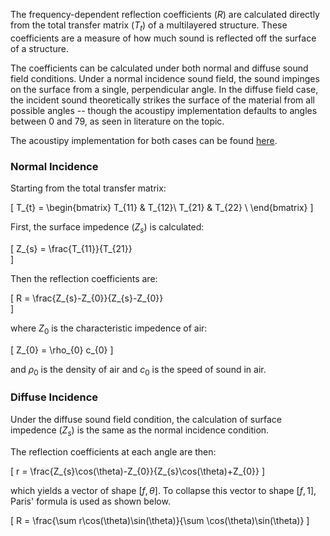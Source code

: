 The frequency-dependent reflection coefficients $(R)$ are calculated directly from the total transfer matrix $(T_{t})$ of a multilayered structure.  These coefficients are a measure of how much sound is reflected off the surface of a structure.

The coefficients can be calculated under both normal and diffuse sound field conditions.  Under a normal incidence sound field, the sound impinges on the surface from a single, perpendicular angle.  In the diffuse field case, the incident sound theoretically strikes the surface of the material from all possible angles -- though the acoustipy implementation defaults to angles between 0 and 79, as seen in literature on the topic.

The acoustipy implementation for both cases can be found [here](https://jakep72.github.io/acoustipy/AcousticTMM/#src.acoustipy.TMM.AcousticTMM.reflection).

### Normal Incidence



Starting from the total transfer matrix:

\[
T_{t} = 
\begin{bmatrix}
T_{11} & T_{12}\\
T_{21} & T_{22} \\
\end{bmatrix}
\]

First, the surface impedence $(Z_{s})$ is calculated:

\[
Z_{s} = \frac{T_{11}}{T_{21}}  
\]

Then the reflection coefficients are:

\[
R = \frac{Z_{s}-Z_{0}}{Z_{s}-Z_{0}}  
\]

where $Z_{0}$ is the characteristic impedence of air:

\[
Z_{0} = \rho_{0} c_{0}
\]

and $\rho_{0}$ is the density of air and $c_{0}$ is the speed of sound in air.

### Diffuse Incidence

Under the diffuse sound field condition, the calculation of surface impedence $(Z_{s})$ is the same as the normal incidence condition.

The reflection coefficients at each angle are then:

\[
r = \frac{Z_{s}\cos(\theta)-Z_{0}}{Z_{s}\cos(\theta)+Z_{0}}
\]

which yields a vector of shape $[f, \theta]$.  To collapse this vector to shape $[f,1]$, Paris' formula is used as shown below.

\[
R = \frac{\sum r\cos(\theta)\sin(\theta)}{\sum \cos(\theta)\sin(\theta)}
\]
